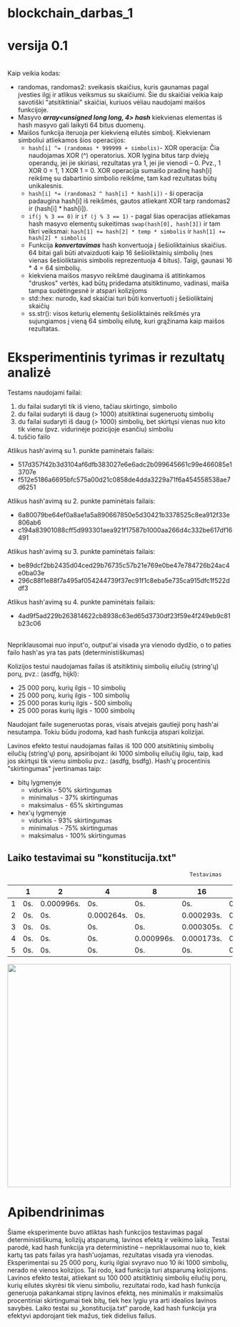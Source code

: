 # blockchain_darbas_1
# versija 0.1

<br> Kaip veikia kodas: 
* randomas, randomas2: sveikasis skaičius, kuris gaunamas pagal įvesties ilgį ir atlikus veiksmus su skaičiumi. Šie du skaičiai veikia kaip savotiški "atsitiktiniai" skaičiai, kuriuos vėliau naudojami maišos funkcijoje.
* Masyvo ***array<unsigned long long, 4> hash***  kiekvienas elementas iš hash masyvo gali laikyti 64 bitus duomenų.
* Maišos funkcija iteruoja per kiekvieną eilutės simbolį. Kiekvienam simboliui atliekamos šios operacijos: 
  * ``` hash[i] ^= (randomas * 999999 + simbolis) ```- XOR operacija: Čia naudojamas XOR (^) operatorius. XOR lygina bitus tarp dviejų operandų, jei jie skiriasi, rezultatas yra 1, jei jie vienodi – 0. Pvz., 1 XOR 0 = 1, 1 XOR 1 = 0. XOR operacija sumaišo pradinę hash[i] reikšmę su dabartinio simbolio reikšme, tam kad rezultatas būtų unikalesnis.
  * ```hash[i] *= (randomas2 ^ hash[i] * hash[i])``` - ši operacija padaugina hash[i] iš reikšmės, gautos atliekant XOR tarp randomas2 ir (hash[i] * hash[i]).
  * ```if(j % 3 == 0)``` ir ```if (j % 3 == 1)``` - pagal šias operacijas atliekamas hash masyvo elementų sukeitimas ```swap(hash[0], hash[3])``` ir tam tikri veiksmai: ```hash[1] += hash[2] * temp * simbolis``` ir ```hash[1] += hash[2] * simbolis```
  * Funkcija ***konvertavimas*** hash konvertuoja į šešioliktainius skaičius. 64 bitai gali būti atvaizduoti kaip 16 šešioliktainių simbolių (nes vienas šešioliktainis simbolis reprezentuoja 4 bitus). Taigi, gaunasi 16 * 4 = 64 simbolių.
  * kiekviena maišos masyvo reikšmė dauginama iš atitinkamos "druskos" vertės, kad būtų pridedama atsitiktinumo, vadinasi, maiša tampa sudėtingesnė ir atspari kolizijoms
  * std::hex: nurodo, kad skaičiai turi būti konvertuoti į šešioliktainį skaičių
  * ss.str(): visos keturių elementų šešioliktainės reikšmės yra sujungiamos į vieną 64 simbolių eilutę, kuri grąžinama kaip maišos rezultatas.
 
# Eksperimentinis tyrimas ir rezultatų analizė

Testams naudojami failai: 
1. du failai sudaryti tik iš vieno, tačiau skirtingo, simbolio
2. du failai sudaryti iš daug (> 1000) atsitiktinai sugeneruotų simbolių
3. du failai sudaryti iš daug (> 1000) simbolių, bet skirtųsi vienas nuo kito tik vienu (pvz. vidurinėje pozicijoje esančiu) simboliu
4. tuščio failo
   
Atlikus hash'avimą su 1. punkte paminėtais failais: 
* 517d357f42b3d3104af6dfb383027e6e6adc2b099645661c99e466085e13707e
* f512e5186a6695bfc575a00d21c0858de4dda3229a71f6a454558538ae7d6251
  
Atlikus hash'avimą su 2. punkte paminėtais failais:
* 6a80079be64ef0a8ae1a5a890667850e5d30421b3378525c8ea912f33e806ab6
* c194a83901088cff5d993301aea921f17587b1000aa266d4c332be617df16491

Atlikus hash'avimą su 3. punkte paminėtais failais:
* be89dcf2bb2435d04ced29b76735c57b21e769e0be47e784726b24ac4e0ba03e
* 296c88f1e88f7a495af054244739f37ec91f1c8eba5e735ca915dfc1f522ddf3

Atlikus hash'avimą su 4. punkte paminėtais failais:
* 4ad9f5ad229b263814622cb8938c63ed65d3730df23f59e4f249eb9c81b23c06

<br> Nepriklausomai nuo input'o, output'ai visada yra vienodo dydžio, o to paties failo hash'as yra tas pats (deterministiškumas)

Kolizijos testui naudojamas failas iš atsitiktinių simbolių eilučių (string'ų) porų, pvz.: (asdfg, hijkl):
* 25 000 porų, kurių ilgis - 10 simbolių
* 25 000 porų, kurių ilgis - 100 simbolių
* 25 000 poras kurių ilgis - 500 simbolių 
* 25 000 poras kurių ilgis - 1000 simbolių

Naudojant faile sugeneruotas poras, visais atvejais gautieji porų hash'ai nesutampa. Tokiu būdu įrodoma, kad hash funkcija atspari kolizijai.

Lavinos efekto testui naudojamas failas iš 100 000 atsitiktinių simbolių eilučių (string'ų) porų, apsiribojant iki 1000 simbolių eilučių ilgiu, taip, kad jos skirtųsi tik vienu simboliu pvz.: (asdfg, bsdfg). Hash'ų procentinis "skirtingumas" įvertinamas taip:
* bitų lygmenyje
  * vidurkis - 50% skirtingumas
  * minimalus - 37% skirtingumas
  * maksimalus - 65% skirtingumas
* hex'ų lygmenyje
  * vidurkis - 93% skirtingumas
  * minimalus - 75% skirtingumas
  * maksimalus - 100% skirtingumas


## Laiko testavimai su "konstitucija.txt"
                                                             Testavimas
|     | 1     |  2         | 4          | 8          | 16         | 32         | 64         | 128        | 256        | 512        | 789        |
| --- | ----- | ---------- | ---------- | ---------- | ---------- | ---------- | ---------- | ---------- | ---------- | ---------- | ---------- |
| 1   | 0s.   | 0.000996s. | 0s.        | 0s.        | 0s.        | 0.000135s. | 0s.        | 0.000996s. | 0.003294s. | 0.004009s. | 0.006975s. |
| 2   | 0s.   | 0s.        | 0.000264s. | 0s.        | 0.000293s. | 0s.        | 0.000998s. | 0.001998s. | 0.004045s. | 0.007025s. | 0.007025s. |
| 3   | 0s.   | 0s.        | 0s.        | 0s.        | 0.000305s. | 0.001002s. | 0.000998s. | 0.003078s. | 0.004076s. | 0.006847s. | 0.006847s. |
| 4   | 0s.   | 0s.        | 0s.        | 0.000996s. | 0.000173s. | 0s.        | 0.000995s. | 0.001994s. | 0.006155s. | 0.006021s. | 0.006847s. |
| 5   | 0s.   | 0s.        | 0s.        | 0s.        | 0s.        | 0s.        | 0.000998s. | 0.001996s. | 0.004627s. | 0.00803s.  | 0.00803s.  | 

<img src="https://github.com/user-attachments/assets/b629bed6-e2dd-4896-b762-80c295c75a3b" width="500">

# Apibendrinimas

Šiame eksperimente buvo atliktas hash funkcijos testavimas pagal deterministiškumą, kolizijų atsparumą, lavinos efektą ir veikimo laiką. Testai parodė, kad hash funkcija yra deterministinė – nepriklausomai nuo to, kiek kartų tas pats failas yra hash'uojamas, rezultatas visada yra vienodas. Eksperimentai su 25 000 porų, kurių ilgiai svyravo nuo 10 iki 1000 simbolių, nerado nė vienos kolizijos. Tai rodo, kad funkcija turi atsparumą kolizijoms. Lavinos efekto testai, atliekant su 100 000 atsitiktinių simbolių eilučių porų, kurių eilutės skyrėsi tik vienu simboliu, rezultatai rodo, kad hash funkcija generuoja pakankamai stiprų lavinos efektą, nes minimalūs ir maksimalūs procentiniai skirtingumai tiek bitų, tiek hex lygiu yra arti idealios lavinos savybės. Laiko testai su „konstitucija.txt“ parodė, kad hash funkcija yra efektyvi apdorojant tiek mažus, tiek didelius failus.
